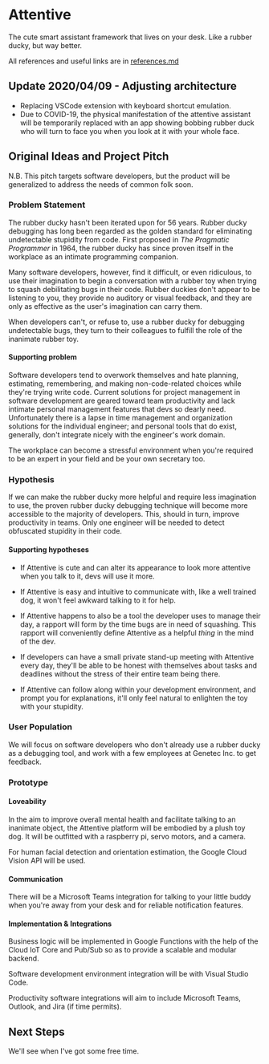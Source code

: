 # Attentive

The cute smart assistant framework that lives on your desk. Like a rubber ducky, but way better.

All references and useful links are in [references.md](references.md)

## Update 2020/04/09 - Adjusting architecture
- Replacing VSCode extension with keyboard shortcut emulation.
- Due to COVID-19, the physical manifestation of the attentive assistant will be temporarily replaced with an app showing bobbing rubber duck who will turn to face you when you look at it with your whole face.

## Original Ideas and Project Pitch

N.B. This pitch targets software developers, but the product will be generalized to address the needs of common folk soon.

### Problem Statement

The rubber ducky hasn't been iterated upon for 56 years.
Rubber ducky debugging has long been regarded as the golden standard for eliminating undetectable stupidity from code.
First proposed in *The Pragmatic Programmer* in 1964, the rubber ducky has since proven itself in the workplace as an intimate programming companion.

Many software developers, however, find it difficult, or even ridiculous, to use their imagination to begin a conversation with a rubber toy when trying to squash debilitating bugs in their code.
Rubber duckies don't appear to be listening to you, they provide no auditory or visual feedback, and they are only as effective as the user's imagination can carry them.

When developers can't, or refuse to, use a rubber ducky for debugging undetectable bugs, they turn to their colleagues to fulfill the role of the inanimate rubber toy.

#### Supporting problem

Software developers tend to overwork themselves and hate planning, estimating, remembering, and making non-code-related choices while they're trying write code.
Current solutions for project management in software development are geared toward team productivity and lack intimate personal management features that devs so dearly need.
Unfortunately there is a lapse in time management and organization solutions for the individual engineer; and personal tools that do exist, generally, don't integrate nicely with the engineer's work domain.

The workplace can become a stressful environment when you're required to be an expert in your field and be your own secretary too.

### Hypothesis

If we can make the rubber ducky more helpful and require less imagination to use, the proven rubber ducky debugging technique will become more accessible to the majority of developers.
This, should in turn, improve productivity in teams. Only one engineer will be needed to detect obfuscated stupidity in their code.

#### Supporting hypotheses

- If Attentive is cute and can alter its appearance to look more attentive when you talk to it, devs will use it more.

- If Attentive is easy and intuitive to communicate with, like a well trained dog, it won't feel awkward talking to it for help.

- If Attentive happens to also be a tool the developer uses to manage their day, a rapport will form by the time bugs are in need of squashing. This rapport will conveniently define Attentive as a helpful *thing* in the mind of the dev.

- If developers can have a small private stand-up meeting with Attentive every day, they'll be able to be honest with themselves about tasks and deadlines without the stress of their entire team being there.

- If Attentive can follow along within your development environment, and prompt you for explanations, it'll only feel natural to enlighten the toy with your stupidity.

### User Population

We will focus on software developers who don't already use a rubber ducky as a debugging tool, and work with a few employees at Genetec Inc. to get feedback.

### Prototype

#### Loveability

In the aim to improve overall mental health and facilitate talking to an inanimate object, the Attentive platform will be embodied by a plush toy dog. It will be outfitted with a raspberry pi, servo motors, and a camera.

For human facial detection and orientation estimation, the Google Cloud Vision API will be used.

#### Communication

There will be a Microsoft Teams integration for talking to your little buddy when you're away from your desk and for reliable notification features.

#### Implementation & Integrations

Business logic will be implemented in Google Functions with the help of the Cloud IoT Core and Pub/Sub so as to provide a scalable and modular backend.

Software development environment integration will be with Visual Studio Code.

Productivity software integrations will aim to include Microsoft Teams, Outlook, and Jira (if time permits).

## Next Steps

We'll see when I've got some free time.



<!-- Secretaries are specialists in managing an individual as part of a larger team and can offload plenty of work, but they're not available 24/7, won't normally tend to your mental health, and they're expensive.


- Rubber duckies are hard to talk to

Everyone has their reasons for diving into a project or codebase and only surfacing for food and coffee.
For me, it's to escape all my other responsibilities that I need to track.
Planning, estimating, remembering, and making choices are all things I'm horrible at. 
Thankfully humans have invented to-do lists and calendars. -->

<!-- Often during work, people are met with moments of uncertainty during which they distract themselves with something like a coffee or snack. Once back at their desks they're met with the same problem from which they originally got distracted. -->

<!-- Surgeons often have to look away for guidance to a navigation system outside
the sterile area in the operating room. This can be detrimental to the task at hand and lead
to errors or extra time in surgery. -->

<!-- ### Hypothesis: -->
<!-- Auditory displays use sound to give users information. We believe that we can
use sound cues to help guide a surgeon to a given target much more accurately and
quickly. -->

<!-- ### User population:  -->
<!-- We will focus on neurosurgeons, and work with a few surgeons at the
Montreal Neuro to get feedback. -->

<!-- ### Prototype: -->
<!-- As we will build on an existing open-source framework (IBIS), we believe, that
we should have no problem to develop a plug-in that allows for data sonification of distance
information to a target. We will interface the IBIS system with an external audio synthesizer,
and developed an IBIS audio plugin capable of transmitting open sound control (OSC)
messages from IBIS to the pure data audio programming environment. -->



<!--### Rubber Ducky Plugin --- for stupidity in code
"I'm running my code, but it keeps crashing when it tries to instantiate this here object. I'll go find my friend and explain to him every line of code until I realize the stupid mistake I made. I'll then proceed to thank him and tell him to get out of my cubicle so I can get back to work."

### Productivity Plugin --- for ADHD at work 
"I come in to work on Monday, and login to my computer. Presented with my desktop background and a few (okay, a lot of) icons, I hit WINDOWS + L and get a coffee. Maybe a coffee will help me decide what to start with today."

### Motivation Plugin --- for depression at home
"I wake up in the morning, but I really don't want to get out of bed. There are too many people I have to talk to. There's no point anyways, what difference will it make if I wake up today." -->


